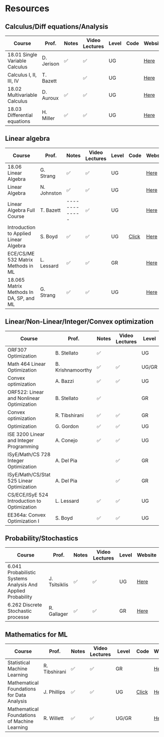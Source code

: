# Resources

## Calculus/Diff equations/Analysis


| Course                                  | Prof.        |  Notes            | Video Lectures    |Level |Code  | Website|
| -------------                           | ------------ |-------------      | -------------     |------|------|------|
| 18.01 Single Variable Calculus          | D. Jerison   |:white_check_mark: | :white_check_mark:|UG    |      |<a href="https://ocw.mit.edu/courses/18-01-single-variable-calculus-fall-2006/video_galleries/video-lectures/" title="Title"> Here</a>|
| Calculus I, II, III, IV                 | T. Bazett    |                   | :white_check_mark:|UG    |      |<a href="https://www.youtube.com/@DrTrefor/playlists?view=50&sort=dd&shelf_id=2" title="Title"> Here</a>|
| 18.02 Multivariable Calculus	          | D. Auroux    | :white_check_mark:| :white_check_mark:|UG    |      |<a href="https://ocw.mit.edu/courses/18-02-multivariable-calculus-fall-2007/video_galleries/video-lectures/" title="Title"> Here</a>|
| 18.03 Differential equations	          | H. Miller    |:white_check_mark: | :white_check_mark:|UG    |      |<a href="https://ocw.mit.edu/courses/18-03-differential-equations-spring-2010/video_galleries/video-lectures/" title="Title"> Here</a>|


## Linear algebra

| Course                                  | Prof.        |  Notes            | Video Lectures   |Level |Code |Website|
| -------------                           | ------------ |-------------      |-------------     |------|-----|------|
| 18.06 Linear Algebra	                  | G. Strang    |:white_check_mark: |:white_check_mark:|UG    |     |<a href="https://ocw.mit.edu/courses/18-06-linear-algebra-spring-2010/video_galleries/video-lectures/" title="Title"> Here</a>|
| Linear Algebra		                      | N. Johnston  | :white_check_mark:|:white_check_mark:|UG    |     |<a href="https://www.youtube.com/watch?v=ea6p2eb7mTQ&list=PLOAf1ViVP13jmawPabxnAa00YFIetVqbd&index=1" title="Title"> Here</a>|
| Linear Algebra Full Course		          | T. Bazett    | -------------     |:white_check_mark:|UG    |     |<a href="https://www.youtube.com/playlist?list=PLHXZ9OQGMqxfUl0tcqPNTJsb7R6BqSLo6" title="Title"> Here</a>|
| Introduction to Applied Linear Algebra	| S. Boyd      | :white_check_mark:|:white_check_mark:|UG    |<a href="https://github.com/vbartle/VMLS-Companions" title="Title"> Click</a>| <a href="https://www.youtube.com/playlist?list=PLoROMvodv4rMz-WbFQtNUsUElIh2cPmN9" title="Title"> Here</a>|
| ECE/CS/ME 532 Matrix Methods in ML			| L. Lessard   | :white_check_mark:|:white_check_mark:|GR    ||<a href="https://laurentlessard.com/teaching/532-matrix-methods/" title="Title"> Here</a>|
| 18.065 Matrix Methods In DA, SP, and ML	| G. Strang    | :white_check_mark:|:white_check_mark:|UG    ||<a href="https://ocw.mit.edu/courses/18-065-matrix-methods-in-data-analysis-signal-processing-and-machine-learning-spring-2018/video_galleries/video-lectures/" title="Title"> Here</a>|



## Linear/Non-Linear/Integer/Convex optimization



| Course                                      | Prof.            |  Notes            | Video Lectures   |Level |  Code  |Website|
| -------------                               | -------------    |-------------      | -------------    |------| ------ |------|
| ORF307 Optimization	                        | B. Stellato      |:white_check_mark: |                  |UG    |<a href="https://github.com/ORF307/companion" title="Title"> Click</a>|<a href="https://stellato.io/teaching/orf307/" title="Title"> Here</a>|
| Math 464 Linear Optimization	              | B. Krishnamoorthy| :white_check_mark:|:white_check_mark:|UG/GR |        |<a href="https://www.math.wsu.edu/math/faculty/bkrishna/FilesMath464/S18/LecNotes/welcome.html" title="Title"> Here</a>|
| Convex optimization		                      | A. Bazzi         | :white_check_mark:|:white_check_mark:|UG    |        |<a href="https://www.youtube.com/watch?v=SHJuGASZwlE&list=PL-DDW8QIRjNOVxrU2efygBw0xADVOgpmw" title="Title"> Here</a>|
| ORF522: Linear and Nonlinear Optimization	  | B. Stellato      | :white_check_mark:|                  |GR    |<a href="https://github.com/ORF522/companion" title="Title"> Click</a>|<a href="https://stellato.io/teaching/orf522" title="Title"> Here</a>|
| Convex optimization		                      | R. Tibshirani    |:white_check_mark: |:white_check_mark:|GR    |  |<a href="https://www.stat.cmu.edu/~ryantibs/convexopt-F18/" title="Title"> Here</a>|
| Optimization		                            | G. Gordon        | :white_check_mark:|:white_check_mark:|UG    |  |<a href="http://www.cs.cmu.edu/~ggordon/10725-F12/schedule.html" title="Title"> Here</a>|
| ISE 3200 Linear and Integer Programming	    | A. Conejo        | :white_check_mark:|:white_check_mark:|UG    |  |<a href="https://u.osu.edu/conejo.1/courses/lp-milp/" title="Title"> Here</a>|
| ISyE/Math/CS 728 Integer Optimization	      | A. Del Pia       |                   |:white_check_mark:|GR    |  |<a href="https://www.youtube.com/playlist?list=PLeO_PhASIA0NlDNF9y-SsgVEYcvAMj2CY" title="Title"> Here</a>|
| ISyE/Math/CS/Stat 525 Linear Optimization		| A. Del Pia       |                   |:white_check_mark:|GR    |  |<a href="https://www.youtube.com/playlist?list=PLeO_PhASIA0Ot69TqANAnNxoykHGOQp2Y" title="Title"> Here</a>|
| CS/ECE/ISyE 524 Introduction to Optimization| L. Lessard       | :white_check_mark:|:white_check_mark:|UG    |<a href="https://laurentlessard.com/teaching/524-intro-to-optimization/" title="Title"> Click</a>|<a href="https://laurentlessard.com/teaching/524-intro-to-optimization/" title="Title"> Here</a>|
| EE364a: Convex Optimization I	              | S. Boyd          |:white_check_mark: |:white_check_mark:|UG    |  |<a href="https://www.youtube.com/watch?v=McLq1hEq3UY" title="Title"> Here</a>|



## Probability/Stochastics


| Course                                                      | Prof.        |  Notes           |Video Lectures    |Level | Website|
| -------------                                               | -------------|-------------     |------------      |------|------|
| 6.041 Probabilistic Systems Analysis And Applied Probability| J. Tsitsiklis|:white_check_mark:|:white_check_mark:|UG    |<a href="https://ocw.mit.edu/courses/6-041-probabilistic-systems-analysis-and-applied-probability-fall-2010/video_galleries/video-lectures/" title="Title"> Here</a>|
| 6.262 Discrete Stochastic processe	                        | R. Gallager  |:white_check_mark:|:white_check_mark:|GR    |<a href="https://ocw.mit.edu/courses/6-262-discrete-stochastic-processes-spring-2011/video_galleries/video-lectures/" title="Title"> Here</a>|



## Mathematics for ML


| Course                                      | Prof.         |  Notes           |Video Lectures    |Level | Code  | Website  |
| -------------                               | ------------- |-------------     |-------------     |------|  ---- | ---- |
| Statistical Machine Learning	              | R. Tibshirani |:white_check_mark:|:white_check_mark:|GR    |       | <a href="https://www.stat.cmu.edu/~ryantibs/statml/" title="Title"> Here</a>|
| Mathematical Foundations for Data Analysis  | J. Phillips   |:white_check_mark:|:white_check_mark:|UG    | <a href="https://www.cs.utah.edu/~jeffp/teaching/FoDA.html" title="Title"> Click</a> | <a href="https://www.cs.utah.edu/~jeffp/teaching/FoDA.html" title="Title"> Here</a>|
| Mathematical Foundations of Machine Learning| R. Willett    |:white_check_mark:|:white_check_mark:|UG/GR |        |<a href="https://willett.psd.uchicago.edu/teaching/mathematical-foundations-of-machine-learning-fall-2020/" title="Title"> Here</a>|


